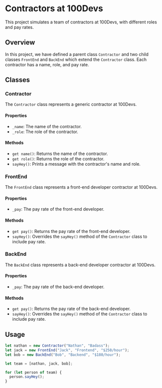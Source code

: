 # Contractors at 100Devs

This project simulates a team of contractors at 100Devs, with different roles and pay rates.

## Overview

In this project, we have defined a parent class `Contractor` and two child classes `FrontEnd` and `BackEnd` which extend the `Contractor` class. Each contractor has a name, role, and pay rate.

## Classes

### Contractor

The `Contractor` class represents a generic contractor at 100Devs.

#### Properties

- `_name`: The name of the contractor.
- `_role`: The role of the contractor.

#### Methods

- `get name()`: Returns the name of the contractor.
- `get role()`: Returns the role of the contractor.
- `sayHey()`: Prints a message with the contractor's name and role.

### FrontEnd

The `FrontEnd` class represents a front-end developer contractor at 100Devs.

#### Properties

- `_pay`: The pay rate of the front-end developer.

#### Methods

- `get pay()`: Returns the pay rate of the front-end developer.
- `sayHey()`: Overrides the `sayHey()` method of the `Contractor` class to include pay rate.

### BackEnd

The `BackEnd` class represents a back-end developer contractor at 100Devs.

#### Properties

- `_pay`: The pay rate of the back-end developer.

#### Methods

- `get pay()`: Returns the pay rate of the back-end developer.
- `sayHey()`: Overrides the `sayHey()` method of the `Contractor` class to include pay rate.

## Usage

```javascript
let nathan = new Contractor("Nathan", "Badass");
let jack = new FrontEnd("Jack", "Frontend", "$250/hour");
let bob = new BackEnd("Bob", "Backend", "$180/hour");

let team = [nathan, jack, bob];

for (let person of team) {
  person.sayHey();
}
```

